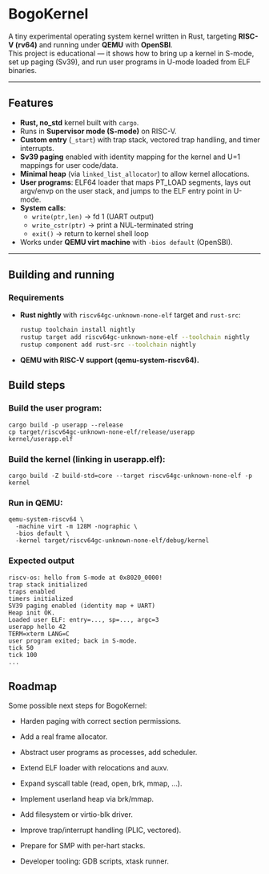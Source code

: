# BogoKernel

A tiny experimental operating system kernel written in Rust, targeting **RISC-V (rv64)** and running under **QEMU** with **OpenSBI**.  
This project is educational — it shows how to bring up a kernel in S-mode, set up paging (Sv39), and run user programs in U-mode loaded from ELF binaries.

---

## Features

- **Rust, no_std** kernel built with `cargo`.
- Runs in **Supervisor mode (S-mode)** on RISC-V.
- **Custom entry** (`_start`) with trap stack, vectored trap handling, and timer interrupts.
- **Sv39 paging** enabled with identity mapping for the kernel and U=1 mappings for user code/data.
- **Minimal heap** (via `linked_list_allocator`) to allow kernel allocations.
- **User programs**: ELF64 loader that maps PT_LOAD segments, lays out argv/envp on the user stack, and jumps to the ELF entry point in U-mode.
- **System calls**:  
  - `write(ptr,len)` → fd 1 (UART output)  
  - `write_cstr(ptr)` → print a NUL-terminated string  
  - `exit()` → return to kernel shell loop  
- Works under **QEMU virt machine** with `-bios default` (OpenSBI).

---

## Building and running

### Requirements

- **Rust nightly** with `riscv64gc-unknown-none-elf` target and `rust-src`:
  ```sh
  rustup toolchain install nightly
  rustup target add riscv64gc-unknown-none-elf --toolchain nightly
  rustup component add rust-src --toolchain nightly
  ```
    
- **QEMU with RISC-V support (qemu-system-riscv64).**

## Build steps

### Build the user program:

```
cargo build -p userapp --release
cp target/riscv64gc-unknown-none-elf/release/userapp kernel/userapp.elf
```

### Build the kernel (linking in userapp.elf):

```
cargo build -Z build-std=core --target riscv64gc-unknown-none-elf -p kernel
```

### Run in QEMU:

```
qemu-system-riscv64 \
  -machine virt -m 128M -nographic \
  -bios default \
  -kernel target/riscv64gc-unknown-none-elf/debug/kernel
```

### Expected output

```
riscv-os: hello from S-mode at 0x8020_0000!
trap stack initialized
traps enabled
timers initialized
SV39 paging enabled (identity map + UART)
Heap init OK.
Loaded user ELF: entry=..., sp=..., argc=3
userapp hello 42
TERM=xterm LANG=C
user program exited; back in S-mode.
tick 50
tick 100
...
```

## Roadmap

Some possible next steps for BogoKernel:

  -  Harden paging with correct section permissions.

  -  Add a real frame allocator.

  -  Abstract user programs as processes, add scheduler.

  -  Extend ELF loader with relocations and auxv.

  -  Expand syscall table (read, open, brk, mmap, …).

  -  Implement userland heap via brk/mmap.

  -  Add filesystem or virtio-blk driver.

  -  Improve trap/interrupt handling (PLIC, vectored).

  -  Prepare for SMP with per-hart stacks.

  -  Developer tooling: GDB scripts, xtask runner.